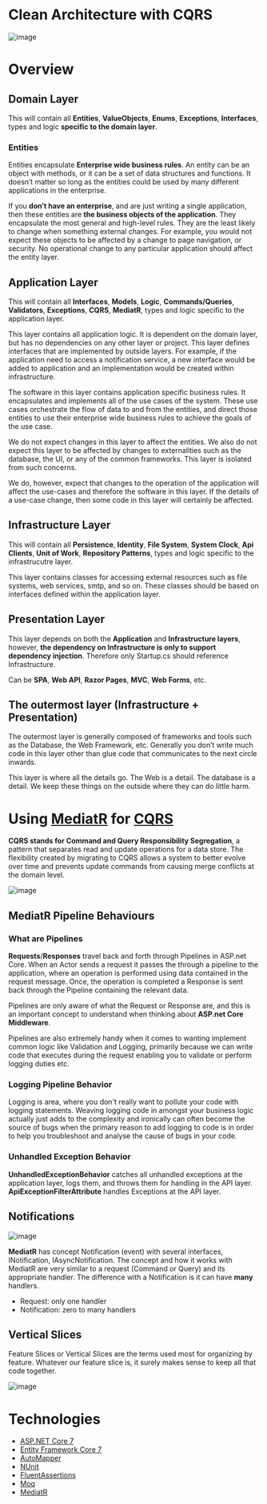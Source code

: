 # Clean Architecture with CQRS

![image](https://user-images.githubusercontent.com/34960418/205628894-ed445a14-203a-4fe0-a603-93bcd1a2f9b4.png)


# Overview

## Domain Layer

This will contain all **Entities**, **ValueObjects**, **Enums**, **Exceptions**, **Interfaces**, types and logic **specific to the domain layer**.

### Entities

Entities encapsulate **Enterprise wide business rules**. An entity can be an object with methods, or it can be a set of data structures and functions. It doesn’t matter so long as the entities could be used by many different applications in the enterprise.

If you **don’t have an enterprise**, and are just writing a single application, then these entities are **the business objects of the application**. They encapsulate the most general and high-level rules. They are the least likely to change when something external changes. For example, you would not expect these objects to be affected by a change to page navigation, or security. No operational change to any particular application should affect the entity layer.


## Application Layer

This will contain all **Interfaces**, **Models**, **Logic**, **Commands/Queries**, **Validators**, **Exceptions**, **CQRS**, **MediatR**, types and logic specific to the application layer.

This layer contains all application logic. It is dependent on the domain layer, but has no dependencies on any other layer or project. This layer defines interfaces that are implemented by outside layers. For example, if the application need to access a notification service, a new interface would be added to application and an implementation would be created within infrastructure.

The software in this layer contains application specific business rules. It encapsulates and implements all of the use cases of the system. These use cases orchestrate the flow of data to and from the entities, and direct those entities to use their enterprise wide business rules to achieve the goals of the use case.

We do not expect changes in this layer to affect the entities. We also do not expect this layer to be affected by changes to externalities such as the database, the UI, or any of the common frameworks. This layer is isolated from such concerns.

We do, however, expect that changes to the operation of the application will affect the use-cases and therefore the software in this layer. If the details of a use-case change, then some code in this layer will certainly be affected.


## Infrastructure Layer

This will contain all **Persistence**, **Identity**, **File System**, **System Clock**, **Api Clients**, **Unit of Work**, **Repository Patterns**, types and logic specific to the infrastrucutre layer.

This layer contains classes for accessing external resources such as file systems, web services, smtp, and so on. These classes should be based on interfaces defined within the application layer.


## Presentation Layer

This layer depends on both the **Application** and **Infrastructure layers**, however, **the dependency on Infrastructure is only to support dependency injection**. Therefore only Startup.cs should reference Infrastructure.

Can be **SPA**, **Web API**, **Razor Pages**, **MVC**, **Web Forms**, etc.


## The outermost layer (Infrastructure + Presentation)

The outermost layer is generally composed of frameworks and tools such as the Database, the Web Framework, etc. Generally you don’t write much code in this layer other than glue code that communicates to the next circle inwards.

This layer is where all the details go. The Web is a detail. The database is a detail. We keep these things on the outside where they can do little harm.


# Using [MediatR](https://github.com/jbogard/MediatR) for [CQRS](https://github.com/pirocorp/CSharp-Masterclass/tree/main/09.%20CQRS)

**CQRS stands for Command and Query Responsibility Segregation**, a pattern that separates read and update operations for a data store. The flexibility created by migrating to CQRS allows a system to better evolve over time and prevents update commands from causing merge conflicts at the domain level.

![image](https://user-images.githubusercontent.com/34960418/210239652-92b18c94-865a-4f64-a156-94ba2f681394.png)


## MediatR Pipeline Behaviours

### What are Pipelines

**Requests**/**Responses** travel back and forth through Pipelines in ASP.net Core. When an Actor sends a request it passes the through a pipeline to the application, where an operation is performed using data contained in the request message. Once, the operation is completed a Response is sent back through the Pipeline containing the relevant data.

Pipelines are only aware of what the Request or Response are, and this is an important concept to understand when thinking about **ASP.net Core Middleware**.

Pipelines are also extremely handy when it comes to wanting implement common logic like Validation and Logging, primarily because we can write code that executes during the request enabling you to validate or perform logging duties etc.

### Logging Pipeline Behavior

Logging is area, where you don't really want to pollute your code with logging statements. Weaving logging code in amongst your business logic actually just adds to the complexity and ironically can often become the source of bugs when the primary reason to add logging to code is in order to help you troubleshoot and analyse the cause of bugs in your code.


### Unhandled Exception Behavior

**UnhandledExceptionBehavior** catches all unhandled exceptions at the application layer, logs them, and throws them for handling in the API layer. **ApiExceptionFilterAttribute** handles Exceptions at the API layer.

## Notifications 

![image](https://user-images.githubusercontent.com/34960418/210239088-bc4fa7f6-eda5-48bf-8aa4-f97311b8b0a1.png)

**MediatR** has concept Notification (event) with several interfaces, INotification, IAsyncNotification. The concept and how it works with MediatR are very similar to a request (Command or Query) and its appropriate handler. The difference with a Notification is it can have **many** handlers.

- Request: only one handler
- Notification: zero to many handlers


## Vertical Slices

Feature Slices or Vertical Slices are the terms used most for organizing by feature. Whatever our feature slice is, it surely makes sense to keep all that code together. 

![image](https://user-images.githubusercontent.com/34960418/210380585-66327d0b-47fa-43e2-9cba-630fcead0e65.png)


# Technologies

- [ASP.NET Core 7](https://learn.microsoft.com/en-us/aspnet/core/introduction-to-aspnet-core?view=aspnetcore-7.0)
- [Entity Framework Core 7](https://learn.microsoft.com/en-us/ef/core/)
- [AutoMapper](https://automapper.org/)
- [NUnit](https://nunit.org/)
- [FluentAssertions](https://fluentassertions.com/)
- [Moq](https://github.com/moq)
- [MediatR](https://github.com/jbogard/MediatR)


